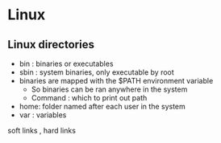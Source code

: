 # Linux

## Linux directories

- bin : binaries or executables
- sbin : system binaries, only executable by root
- binaries are mapped with the $PATH environment variable
    - So binaries can be ran anywhere in the system
    - Command : which <binary name> to print out path
- home: folder named after each user in the system
- var : variables

soft links , hard links

